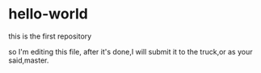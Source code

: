 # hello-world
this is the first repository

so I'm editing this file, after it's done,I will submit it to the truck,or as your said,master.
